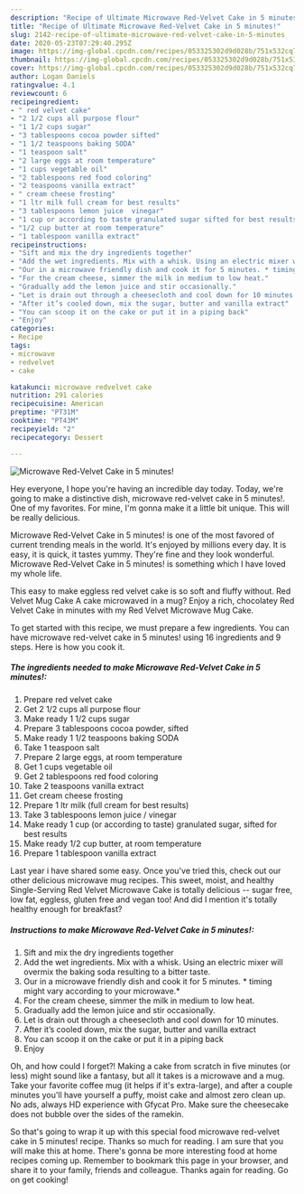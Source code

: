 ```yaml
---
description: "Recipe of Ultimate Microwave Red-Velvet Cake in 5 minutes!"
title: "Recipe of Ultimate Microwave Red-Velvet Cake in 5 minutes!"
slug: 2142-recipe-of-ultimate-microwave-red-velvet-cake-in-5-minutes
date: 2020-05-23T07:29:40.295Z
image: https://img-global.cpcdn.com/recipes/053325302d9d028b/751x532cq70/microwave-red-velvet-cake-in-5-minutes-recipe-main-photo.jpg
thumbnail: https://img-global.cpcdn.com/recipes/053325302d9d028b/751x532cq70/microwave-red-velvet-cake-in-5-minutes-recipe-main-photo.jpg
cover: https://img-global.cpcdn.com/recipes/053325302d9d028b/751x532cq70/microwave-red-velvet-cake-in-5-minutes-recipe-main-photo.jpg
author: Logan Daniels
ratingvalue: 4.1
reviewcount: 6
recipeingredient:
- " red velvet cake"
- "2 1/2 cups all purpose flour"
- "1 1/2 cups sugar"
- "3 tablespoons cocoa powder sifted"
- "1 1/2 teaspoons baking SODA"
- "1 teaspoon salt"
- "2 large eggs at room temperature"
- "1 cups vegetable oil"
- "2 tablespoons red food coloring"
- "2 teaspoons vanilla extract"
- " cream cheese frosting"
- "1 ltr milk full cream for best results"
- "3 tablespoons lemon juice  vinegar"
- "1 cup or according to taste granulated sugar sifted for best results"
- "1/2 cup butter at room temperature"
- "1 tablespoon vanilla extract"
recipeinstructions:
- "Sift and mix the dry ingredients together"
- "Add the wet ingredients. Mix with a whisk. Using an electric mixer will overmix the baking soda resulting to a bitter taste."
- "Our in a microwave friendly dish and cook it for 5 minutes. * timing might vary according to your microwave.*"
- "For the cream cheese, simmer the milk in medium to low heat."
- "Gradually add the lemon juice and stir occasionally."
- "Let is drain out through a cheesecloth and cool down for 10 minutes."
- "After it’s cooled down, mix the sugar, butter and vanilla extract"
- "You can scoop it on the cake or put it in a piping back"
- "Enjoy"
categories:
- Recipe
tags:
- microwave
- redvelvet
- cake

katakunci: microwave redvelvet cake 
nutrition: 291 calories
recipecuisine: American
preptime: "PT31M"
cooktime: "PT43M"
recipeyield: "2"
recipecategory: Dessert

---
```



![Microwave Red-Velvet Cake in 5 minutes!](https://img-global.cpcdn.com/recipes/053325302d9d028b/751x532cq70/microwave-red-velvet-cake-in-5-minutes-recipe-main-photo.jpg)

Hey everyone, I hope you're having an incredible day today. Today, we're going to make a distinctive dish, microwave red-velvet cake in 5 minutes!. One of my favorites. For mine, I'm gonna make it a little bit unique. This will be really delicious.

Microwave Red-Velvet Cake in 5 minutes! is one of the most favored of current trending meals in the world. It's enjoyed by millions every day. It is easy, it is quick, it tastes yummy. They're fine and they look wonderful. Microwave Red-Velvet Cake in 5 minutes! is something which I have loved my whole life.

This easy to make eggless red velvet cake is so soft and fluffy without. Red Velvet Mug Cake A cake microwaved in a mug? Enjoy a rich, chocolatey Red Velvet Cake in minutes with my Red Velvet Microwave Mug Cake.


To get started with this recipe, we must prepare a few ingredients. You can have microwave red-velvet cake in 5 minutes! using 16 ingredients and 9 steps. Here is how you cook it.

<!--inarticleads1-->

##### The ingredients needed to make Microwave Red-Velvet Cake in 5 minutes!:

1. Prepare  red velvet cake
1. Get 2 1/2 cups all purpose flour
1. Make ready 1 1/2 cups sugar
1. Prepare 3 tablespoons cocoa powder, sifted
1. Make ready 1 1/2 teaspoons baking SODA
1. Take 1 teaspoon salt
1. Prepare 2 large eggs, at room temperature
1. Get 1 cups vegetable oil
1. Get 2 tablespoons red food coloring
1. Take 2 teaspoons vanilla extract
1. Get  cream cheese frosting
1. Prepare 1 ltr milk (full cream for best results)
1. Take 3 tablespoons lemon juice / vinegar
1. Make ready 1 cup (or according to taste) granulated sugar, sifted for best results
1. Make ready 1/2 cup butter, at room temperature
1. Prepare 1 tablespoon vanilla extract


Last year i have shared some easy. Once you&#39;ve tried this, check out our other delicious microwave mug recipes. This sweet, moist, and healthy Single-Serving Red Velvet Microwave Cake is totally delicious -- sugar free, low fat, eggless, gluten free and vegan too! And did I mention it&#39;s totally healthy enough for breakfast? 

<!--inarticleads2-->

##### Instructions to make Microwave Red-Velvet Cake in 5 minutes!:

1. Sift and mix the dry ingredients together
1. Add the wet ingredients. Mix with a whisk. Using an electric mixer will overmix the baking soda resulting to a bitter taste.
1. Our in a microwave friendly dish and cook it for 5 minutes. * timing might vary according to your microwave.*
1. For the cream cheese, simmer the milk in medium to low heat.
1. Gradually add the lemon juice and stir occasionally.
1. Let is drain out through a cheesecloth and cool down for 10 minutes.
1. After it’s cooled down, mix the sugar, butter and vanilla extract
1. You can scoop it on the cake or put it in a piping back
1. Enjoy


Oh, and how could I forget?! Making a cake from scratch in five minutes (or less) might sound like a fantasy, but all it takes is a microwave and a mug. Take your favorite coffee mug (it helps if it&#39;s extra-large), and after a couple minutes you&#39;ll have yourself a puffy, moist cake and almost zero clean up. No ads, always HD experience with Gfycat Pro. Make sure the cheesecake does not bubble over the sides of the ramekin. 

So that's going to wrap it up with this special food microwave red-velvet cake in 5 minutes! recipe. Thanks so much for reading. I am sure that you will make this at home. There's gonna be more interesting food at home recipes coming up. Remember to bookmark this page in your browser, and share it to your family, friends and colleague. Thanks again for reading. Go on get cooking!
